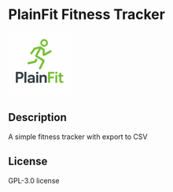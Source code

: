 # PlainFit Fitness Tracker
<img src="PlainFit/Assets.xcassets/AppIcon.appiconset/PlainFit.png" width="128" height="128" alt="PlainFit App Icon">

## Description

A simple fitness tracker with export to CSV

## License
GPL-3.0 license 